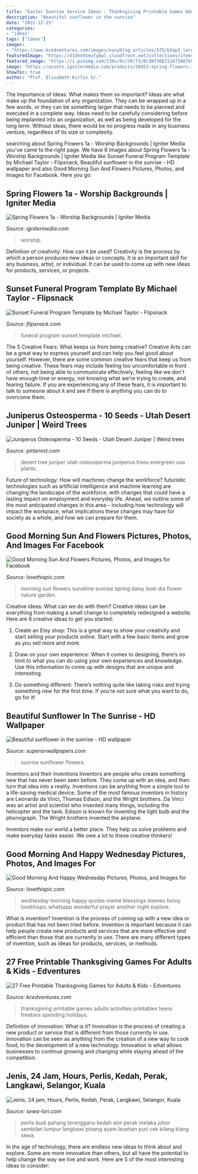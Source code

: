```yaml
---
title: "Easter Sunrise Service Ideas : Thanksgiving Printable Games Adults Activities Printables Teens Freebies Spending Holidays"
description: "Beautiful sunflower in the sunrise"
date: "2022-12-15"
categories:
- "ideas"
tags: ["ideas"]
images:
- "https://www.kcedventures.com/images/easyblog_articles/575/b2ap3_large_Printable-Thanksgiving-Games-Adults-Kids.jpg"
featuredImage: "https://d1dhn91mufybwl.cloudfront.net/collections/items/15ef804d7688a62da3bf4d0i58113906/covers/page_1/medium"
featured_image: "https://i.pinimg.com/736x/0c/30/f3/0c30f366722473467b9500a7fd69feb3.jpg"
image: "https://assets.ignitermedia.com/products/20452-spring-flowers-1a/preview/image"
ShowToc: true
author: "Prof. Elisabeth Kirlin Sr."
---
```



The Importance of Ideas: What makes them so important?
Ideas are what make up the foundation of any organization. They can be wrapped up in a few words, or they can be something larger that needs to be planned and executed in a complete way. Ideas need to be carefully considering before being implanted into an organization, as well as being developed for the long term. Without ideas, there would be no progress made in any business venture, regardless of its size or complexity.

	

		
searching about Spring Flowers 1a - Worship Backgrounds | Igniter Media you've came to the right page. We have 8 Images about Spring Flowers 1a - Worship Backgrounds | Igniter Media like Sunset Funeral Program Template by Michael Taylor - Flipsnack, Beautiful sunflower in the sunrise - HD wallpaper and also Good Morning Sun And Flowers Pictures, Photos, and Images for Facebook. Here you go:
		
    
## Spring Flowers 1a - Worship Backgrounds | Igniter Media

<img loading=lazy src="https://assets.ignitermedia.com/products/20452-spring-flowers-1a/preview/image" onerror="this.onerror=null;this.src='https://tse3.mm.bing.net/th?id=OIP.J3DJ7Ctef5Hwmq4oKgV8pQHaEK&amp;pid=15.1';" alt="Spring Flowers 1a - Worship Backgrounds | Igniter Media">

_Source: ignitermedia.com_

>worship. 

	

Definition of creativity: How can it be used?
Creativity is the process by which a person produces new ideas or concepts. It is an important skill for any business, artist, or individual. It can be used to come up with new ideas for products, services, or projects.

    
## Sunset Funeral Program Template By Michael Taylor - Flipsnack

<img loading=lazy src="https://d1dhn91mufybwl.cloudfront.net/collections/items/15ef804d7688a62da3bf4d0i58113906/covers/page_1/medium" onerror="this.onerror=null;this.src='https://tse1.mm.bing.net/th?id=OIP.aAJtt5V718EGjTzqoF8ISgHaLc&amp;pid=15.1';" alt="Sunset Funeral Program Template by Michael Taylor - Flipsnack">

_Source: flipsnack.com_

>funeral program sunset template michael. 

	

The 5 Creative Fears: What keeps us from being creative?
Creative Arts can be a great way to express yourself and can help you feel good about yourself. However, there are some common creative fears that keep us from being creative. These fears may include feeling too uncomfortable in front of others, not being able to communicate effectively, feeling like we don't have enough time or energy, not knowing what we're trying to create, and fearing failure. If you are experiencing any of these fears, it is important to talk to someone about it and see if there is anything you can do to overcome them.

    
## Juniperus Osteosperma - 10 Seeds - Utah Desert Juniper | Weird Trees

<img loading=lazy src="https://i.pinimg.com/736x/0c/30/f3/0c30f366722473467b9500a7fd69feb3.jpg" onerror="this.onerror=null;this.src='https://tse2.mm.bing.net/th?id=OIP.bD9RZBEN9aeRbCzHRpWDGQHaHa&amp;pid=15.1';" alt="Juniperus Osteosperma - 10 Seeds - Utah Desert Juniper | Weird trees">

_Source: pinterest.com_

>desert tree juniper utah osteosperma juniperus trees evergreen usa plants. 

	

Future of technology: How will machines change the workforce?
futuristic technologies such as artificial intelligence and machine learning are changing the landscape of the workforce, with changes that could have a lasting impact on employment and everyday life. Ahead, we outline some of the most anticipated changes in this area – including how technology will impact the workplace, what implications these changes may have for society as a whole, and how we can prepare for them.

    
## Good Morning Sun And Flowers Pictures, Photos, And Images For Facebook

<img loading=lazy src="http://www.lovethispic.com/uploaded_images/183577-Good-Morning-Sun-And-Flowers.jpg" onerror="this.onerror=null;this.src='https://tse4.mm.bing.net/th?id=OIP.dSbUuVpiWy85Ow52YPuq2wHaLL&amp;pid=15.1';" alt="Good Morning Sun And Flowers Pictures, Photos, and Images for Facebook">

_Source: lovethispic.com_

>morning sun flowers sunshine sunrise spring daisy bom dia flower nature garden. 

	

Creative ideas: What can we do with them?
Creative ideas can be everything from making a small change to completely redesigned a website. Here are 8 creative ideas to get you started:
1. Create an Etsy shop: This is a great way to show your creativity and start selling your products online. Start with a few basic items and grow as you sell more and more.

2. Draw on your own experience: When it comes to designing, there’s no limit to what you can do using your own experiences and knowledge. Use this information to come up with designs that are unique and interesting.

3. Do something different: There’s nothing quite like taking risks and trying something new for the first time. If you’re not sure what you want to do, go for it!

    
## Beautiful Sunflower In The Sunrise - HD Wallpaper

<img loading=lazy src="https://www.superiorwallpapers.com/download/beautiful-sunflower-in-the-sunrise-hd-wallpaper-1920x1200.jpg" onerror="this.onerror=null;this.src='https://tse3.mm.bing.net/th?id=OIP.ULdNwSnxKL0nwuQdR3lQ-QHaEo&amp;pid=15.1';" alt="Beautiful sunflower in the sunrise - HD wallpaper">

_Source: superiorwallpapers.com_

>sunrise sunflower flowers. 

	

Inventors and their inventions
Inventors are people who create something new that has never been seen before. They come up with an idea, and then turn that idea into a reality. Inventions can be anything from a simple tool to a life-saving medical device.
Some of the most famous inventors in history are Leonardo da Vinci, Thomas Edison, and the Wright brothers. Da Vinci was an artist and scientist who invented many things, including the helicopter and the tank. Edison is known for inventing the light bulb and the phonograph. The Wright brothers invented the airplane.

Inventors make our world a better place. They help us solve problems and make everyday tasks easier. We owe a lot to these creative thinkers!

    
## Good Morning And Happy Wednesday Pictures, Photos, And Images For

<img loading=lazy src="http://www.lovethispic.com/uploaded_images/206163-Good-Morning-And-Happy-Wednesday.jpg" onerror="this.onerror=null;this.src='https://tse2.mm.bing.net/th?id=OIP.ICaFgZ_8AysVE9fd5pskfAHaHa&amp;pid=15.1';" alt="Good Morning And Happy Wednesday Pictures, Photos, and Images for">

_Source: lovethispic.com_

>wednesday morning happy quotes meme blessings memes funny lovethispic whatsapp wonderful prayer another night explore. 

	

What is invention?
Invention is the process of coming up with a new idea or product that has not been tried before. Invention is important because it can help people create new products and services that are more effective and efficient than those that are currently in use. There are many different types of invention, such as ideas for products, services, or methods.

    
## 27 Free Printable Thanksgiving Games For Adults &amp; Kids - Edventures

<img loading=lazy src="https://www.kcedventures.com/images/easyblog_articles/575/b2ap3_large_Printable-Thanksgiving-Games-Adults-Kids.jpg" onerror="this.onerror=null;this.src='https://tse4.mm.bing.net/th?id=OIP.Mm1bGdGUFHmrpMuSBHeEAQHaOZ&amp;pid=15.1';" alt="27 Free Printable Thanksgiving Games for Adults &amp; Kids - Edventures">

_Source: kcedventures.com_

>thanksgiving printable games adults activities printables teens freebies spending holidays. 

	

Definition of innovation: What is it?
Innovation is the process of creating a new product or service that is different from those currently in use. Innovation can be seen as anything from the creation of a new way to cook food, to the development of a new technology. Innovation is what allows businesses to continue growing and changing while staying ahead of the competition.

    
## Jenis, 24 Jam, Hours, Perlis, Kedah, Perak, Langkawi, Selangor, Kuala

<img loading=lazy src="http://sewa-lori.com/images/testi/2_testimonial_sewa-lori.com.jpg" onerror="this.onerror=null;this.src='https://tse3.mm.bing.net/th?id=OIP.YBMNWigftrL-IPwXyvtSKAHaNK&amp;pid=15.1';" alt="Jenis, 24 jam, Hours, Perlis, Kedah, Perak, Langkawi, Selangor, Kuala">

_Source: sewa-lori.com_

>perlis budi pahang terengganu kedah alor perak melaka johor sembilan lumpur langkawi pinang ayam lesehan puri cek kilang klang sewa. 

	

In the age of technology, there are endless new ideas to think about and explore. Some are more innovative than others, but all have the potential to help change the way we live and work. Here are 5 of the most interesting ideas to consider: 

